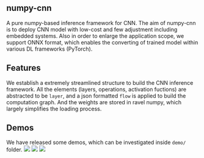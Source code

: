 ## numpy-cnn
A pure numpy-based inference framework for CNN. The aim of numpy-cnn is to deploy CNN model with low-cost and few adjustment including embedded systems. Also in order to enlarge the application scope, we support ONNX format, which enables the converting of trained model within various DL frameworks (PyTorch).  

## Features
We establish a extremely streamlined structure to build the CNN inference framework. All the elements (layers, operations, activation fuctions) are abstracted to be ```layer```, and a json formatted ```flow``` is applied to build the computation graph. And the weights are stored in ravel numpy, which largely simplifies the loading process. 

## Demos
We have released some demos, which can be investigated inside ```demo/``` folder.
![](https://raw.githubusercontent.com/Image-Py/numpy-cnn/master/demo/craft_text_detector/rst.png)
![](https://raw.githubusercontent.com/Image-Py/numpy-cnn/master/demo/hed_edge_detector/rst.png)
![](https://raw.githubusercontent.com/Image-Py/numpy-cnn/master/demo/resnet18/rst.png)







